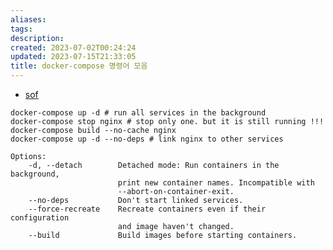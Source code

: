 ```yaml
---
aliases: 
tags: 
description:
created: 2023-07-02T00:24:24
updated: 2023-07-15T21:33:05
title: docker-compose 명령어 모음
---
```

- [sof](https://stackoverflow.com/questions/36884991/how-to-rebuild-docker-container-in-docker-compose-yml)

```shell
docker-compose up -d # run all services in the background
docker-compose stop nginx # stop only one. but it is still running !!!
docker-compose build --no-cache nginx 
docker-compose up -d --no-deps # link nginx to other services

```

```
Options:
    -d, --detach        Detached mode: Run containers in the background,
                        print new container names. Incompatible with
                        --abort-on-container-exit.
    --no-deps           Don't start linked services.
    --force-recreate    Recreate containers even if their configuration
                        and image haven't changed.
    --build             Build images before starting containers.
```
